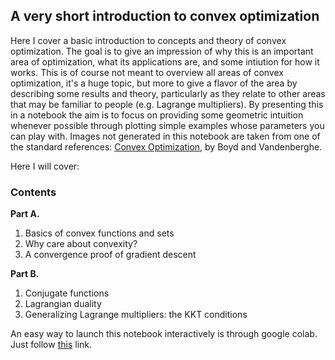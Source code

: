 ## A very short introduction to convex optimization

Here I cover a basic introduction to concepts and theory of convex optimization. The goal is to give an impression of why this is an important area of optimization, what its applications are, and some intiution for how it works. This is of course not meant to overview all areas of convex optimization, it's a huge topic, but more to give a flavor of the area by describing some results and theory, particularly as they relate to other areas that may be familiar to people (e.g. Lagrange multipliers). By presenting this in a notebook the aim is to focus on providing some geometric intuition whenever possible through plotting simple examples whose parameters you can play with. Images not generated in this notebook are taken from one of the standard references: [Convex Optimization](https://web.stanford.edu/~boyd/cvxbook/bv_cvxbook.pdf), by Boyd and Vandenberghe. 

Here I will cover:

### Contents

**Part A.**
1. Basics of convex functions and sets
2. Why care about convexity?
3. A convergence proof of gradient descent

**Part B.**
1. Conjugate functions
2. Lagrangian duality
3. Generalizing Lagrange multipliers: the KKT conditions

An easy way to launch this notebook interactively is through google colab. Just follow [this](https://colab.research.google.com/github/benlansdell/convex-tutorial/blob/master/convex-tutorial.ipynb) link.
